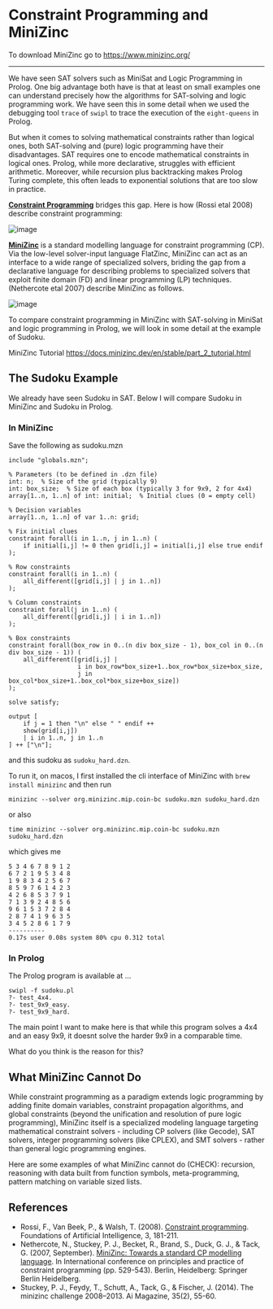 # Constraint Programming and MiniZinc

To download MiniZinc go to https://www.minizinc.org/ 

---

We have seen SAT solvers such as MiniSat and Logic Programming in Prolog. One big advantage both have is that at least on small examples one can understand precisely how the algorithms for SAT-solving and logic programming work. We have seen this in some detail when we used the debugging tool `trace` of `swipl` to trace the execution of the `eight-queens` in Prolog.

But when it comes to solving mathematical constraints rather than logical ones, both SAT-solving and (pure) logic programming have their disadvantages. SAT requires one to encode mathematical constraints in logical ones. Prolog, while more declarative, struggles with efficient arithmetic. Moreover, while recursion plus backtracking makes Prolog Turing complete, this often leads to exponential solutions that are too slow in practice. 

[**Constraint Programming**](https://scholar.google.com/scholar?hl=en&as_sdt=0%2C5&q=Constraint+Programming&btnG=) bridges this gap. Here is how (Rossi etal 2008) describe constraint programming:

![image](https://hackmd.io/_uploads/B1REaSYjex.png)

[**MiniZinc**](https://scholar.google.com/scholar?hl=en&as_sdt=0%2C5&q=minizinc&btnG=) is a standard modelling language for constraint programming (CP). Via the low-level solver-input language FlatZinc, MiniZinc can act as an interface to a wide range of specialized solvers, briding the gap from a declarative language for describing problems to specialized solvers that exploit finite domain (FD) and linear programming (LP) techniques. (Nethercote etal 2007) describe MiniZinc as follows.

![image](https://hackmd.io/_uploads/rkkte8Foge.png)

To compare constraint programming in MiniZinc with SAT-solving in MiniSat and logic programming in Prolog, we will look in some detail at the example of Sudoku.

MiniZinc Tutorial https://docs.minizinc.dev/en/stable/part_2_tutorial.html 

## The Sudoku Example

We already have seen Sudoku in SAT. Below I will compare Sudoku in MiniZinc and Sudoku in Prolog.

### In MiniZinc

Save the following as sudoku.mzn

```
include "globals.mzn";

% Parameters (to be defined in .dzn file)
int: n;  % Size of the grid (typically 9)
int: box_size;  % Size of each box (typically 3 for 9x9, 2 for 4x4)
array[1..n, 1..n] of int: initial;  % Initial clues (0 = empty cell)

% Decision variables
array[1..n, 1..n] of var 1..n: grid;

% Fix initial clues
constraint forall(i in 1..n, j in 1..n) (
    if initial[i,j] != 0 then grid[i,j] = initial[i,j] else true endif
);

% Row constraints
constraint forall(i in 1..n) (
    all_different([grid[i,j] | j in 1..n])
);

% Column constraints  
constraint forall(j in 1..n) (
    all_different([grid[i,j] | i in 1..n])
);

% Box constraints  
constraint forall(box_row in 0..(n div box_size - 1), box_col in 0..(n div box_size - 1)) (
    all_different([grid[i,j] | 
                   i in box_row*box_size+1..box_row*box_size+box_size,
                   j in box_col*box_size+1..box_col*box_size+box_size])
);

solve satisfy;

output [
    if j = 1 then "\n" else " " endif ++
    show(grid[i,j])
    | i in 1..n, j in 1..n
] ++ ["\n"];
```

and this sudoku as `sudoku_hard.dzn`.

To run it, on macos, I first installed the cli interface of MiniZinc with `brew install minizinc` and then run
```
minizinc --solver org.minizinc.mip.coin-bc sudoku.mzn sudoku_hard.dzn
```
or also 
```
time minizinc --solver org.minizinc.mip.coin-bc sudoku.mzn sudoku_hard.dzn
```
which gives me
```
5 3 4 6 7 8 9 1 2
6 7 2 1 9 5 3 4 8
1 9 8 3 4 2 5 6 7
8 5 9 7 6 1 4 2 3
4 2 6 8 5 3 7 9 1
7 1 3 9 2 4 8 5 6
9 6 1 5 3 7 2 8 4
2 8 7 4 1 9 6 3 5
3 4 5 2 8 6 1 7 9
----------
0.17s user 0.08s system 80% cpu 0.312 total
```

### In Prolog

The Prolog program is available at ...

```
swipl -f sudoku.pl
?- test_4x4.
?- test_9x9_easy.
?- test_9x9_hard.
```

The main point I want to make here is that while this program solves a 4x4 and an easy 9x9, it doesnt solve the harder 9x9 in a comparable time. 

What do you think is the reason for this?

## What MiniZinc Cannot Do

While constraint programming as a paradigm extends logic programming by adding finite domain variables, constraint propagation algorithms, and global constraints (beyond the unification and resolution of pure logic programming), MiniZinc itself is a specialized modeling language targeting mathematical constraint solvers - including CP solvers (like Gecode), SAT solvers, integer programming solvers (like CPLEX), and SMT solvers - rather than general logic programming engines.

Here are some examples of what MiniZinc cannot do (CHECK): recursion, reasoning with data built from function symbols, meta-programming, pattern matching on variable sized lists.



## References

- Rossi, F., Van Beek, P., & Walsh, T. (2008). [Constraint programming](https://scholar.google.com/scholar?hl=en&as_sdt=0%2C5&q=Constraint+Programming&btnG=). Foundations of Artificial Intelligence, 3, 181-211.
- Nethercote, N., Stuckey, P. J., Becket, R., Brand, S., Duck, G. J., & Tack, G. (2007, September). [MiniZinc: Towards a standard CP modelling language](https://scholar.google.com/scholar?hl=en&as_sdt=0%2C5&q=minizinc&btnG=). In International conference on principles and practice of constraint programming (pp. 529-543). Berlin, Heidelberg: Springer Berlin Heidelberg.
- Stuckey, P. J., Feydy, T., Schutt, A., Tack, G., & Fischer, J. (2014). The minizinc challenge 2008–2013. Ai Magazine, 35(2), 55-60.